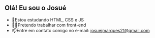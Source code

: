 ## Olá! Eu sou o Josué

- 🌱Estou estudando HTML, CSS e JS
- 👨‍💻Pretendo trabalhar com front-end
- 📫Entre em contato comigo no e-mail: josuejmarques21@gmail.com
  
